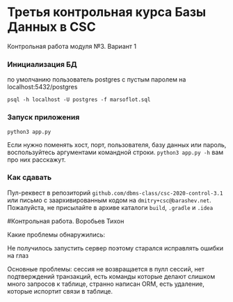 # Третья контрольная курса Базы Данных в CSC
Контрольная работа модуля №3. Вариант 1




### Инициализация БД
по умолчанию пользователь postgres с пустым паролем на localhost:5432/postgres

```
psql -h localhost -U postgres -f marsoflot.sql
```

### Запуск приложения
```
python3 app.py
```

Если нужно поменять хост, порт, пользователя, базу данных или пароль, воспользуйтесь аргументами командной строки. `python3 app.py -h`  вам про них расскажут.

### Как сдавать
Пул-реквест в репозиторий `github.com/dbms-class/csc-2020-control-3.1` или письмо с заархивированным кодом на `dmitry+csc@barashev.net`. Пожалуйста, не присылайте в архиве каталоги `build`, `.gradle` и `.idea` 

#Контрольная работа. Воробьев Тихон

Какие проблемы обнаружились:

Не получилось запустить сервер поэтому старался исправлять ошибки на глаз

Основные проблемы: сессия не возвращается в пулл сессий, нет подтверждений транзакций, есть команды которые делают слишком много запросов к таблице, странно написан ORM, есть удаление, которые испортит связи в таблице.

